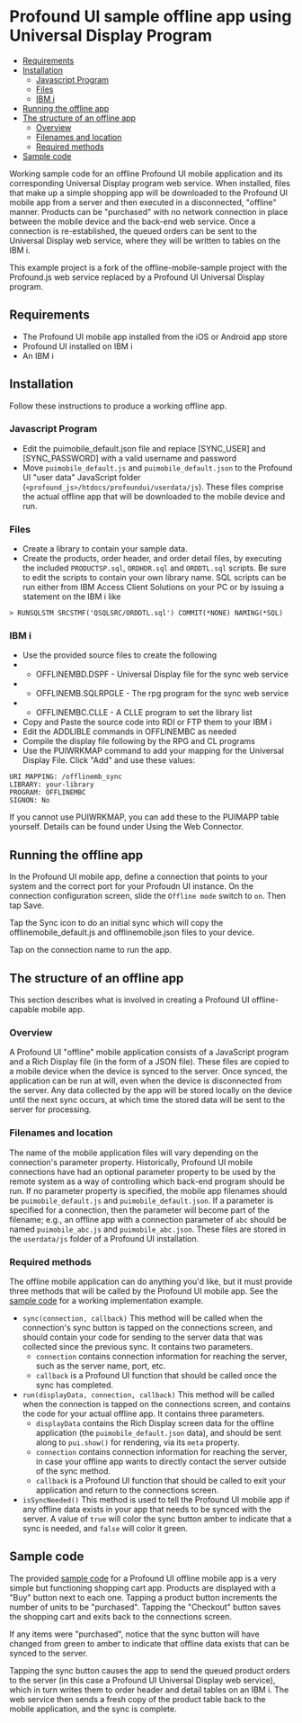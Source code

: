 # Profound UI sample offline app using Universal Display Program

<!-- TOC depthFrom:2 -->

- [Requirements](#requirements)
- [Installation](#installation)
    - [Javascript Program](#Javascript-Program)
    - [Files](#Files)
    - [IBM i](#ibm-i)
- [Running the offline app](#running-the-offline-app)
- [The structure of an offline app](#the-structure-of-an-offline-app)
    - [Overview](#overview)
    - [Filenames and location](#filenames-and-location)
    - [Required methods](#required-methods)
- [Sample code](#sample-code)

<!-- /TOC -->

Working sample code for an offline Profound UI mobile application and its corresponding Universal Display program web service. When installed, files that make up a simple shopping app will be downloaded to the Profound UI mobile app from a server and then executed in a disconnected, "offline" manner. Products can be "purchased" with no network connection in place between the mobile device and the back-end web service. Once a connection is re-established, the queued orders can be sent to the Universal Display web service, where they will be written to tables on the IBM i.

This example project is a fork of the offline-mobile-sample project with the Profound.js web service replaced by a Profound UI Universal Display program.

## Requirements

- The Profound UI mobile app installed from the iOS or Android app store
- Profound UI installed on IBM i
- An IBM i

## Installation

Follow these instructions to produce a working offline app.
### Javascript Program

- Edit the puimobile_default.json file and replace [SYNC_USER] and [SYNC_PASSWORD] with a valid username and password
- Move `puimobile_default.js` and `puimobile_default.json` to the Profound UI "user data" JavaScript folder (`<profound_js>/htdocs/profoundui/userdata/js`).  These files comprise the actual offline app that will be downloaded to the mobile device and run.

### Files

- Create a library to contain your sample data.
- Create the products, order header, and order detail files, by executing the included `PRODUCTSP.sql`, `ORDHDR.sql` and `ORDDTL.sql` scripts.  Be sure to edit the scripts to contain your own library name.  SQL scripts can be run either from IBM Access Client Solutions on your PC or by issuing a statement on the IBM i like

```
> RUNSQLSTM SRCSTMF('QSQLSRC/ORDDTL.sql') COMMIT(*NONE) NAMING(*SQL)
```
### IBM i 
- Use the provided source files to create the following
- - OFFLINEMBD.DSPF - Universal Display file for the sync web service
- - OFFLINEMB.SQLRPGLE - The rpg program for the sync web service
- - OFFLINEMBC.CLLE - A CLLE program to set the library list
- Copy and Paste the source code into RDI or FTP them to your IBM i
- Edit the ADDLIBLE commands in OFFLINEMBC as needed
- Compile the display file following by the RPG and CL programs
- Use the PUIWRKMAP command to add your mapping for the Universal Display File. Click "Add" and use these values:
```
URI MAPPING: /offlinemb_sync
LIBRARY: your-library
PROGRAM: OFFLINEMBC
SIGNON: No
```
If you cannot use PUIWRKMAP, you can add these to the PUIMAPP table yourself. Details can be found under Using the Web Connector.

## Running the offline app

In the Profound UI mobile app, define a connection that points to your system and the correct port for your Profoudn UI instance. On the connection configuration screen, slide the `Offline mode` switch to `on`. Then tap Save.

Tap the Sync icon to do an initial sync which will copy the offlinemobile_default.js and offlinemobile.json files to your device.

Tap on the connection name to run the app.

## The structure of an offline app

This section describes what is involved in creating a Profound UI offline-capable mobile app.

### Overview

A Profound UI "offline" mobile application consists of a JavaScript program and a Rich Display file (in the form of a JSON file).  These files are copied to a mobile device when the device is synced to the server. Once synced, the application can be run at will, even when the device is disconnected from the server. Any data collected by the app will be stored locally on the device until the next sync occurs, at which time the stored data will be sent to the server for processing.

### Filenames and location

The name of the mobile application files will vary depending on the connection's parameter property. Historically, Profound UI mobile connections have had an optional parameter property to be used by the remote system as a way of controlling which back-end program should be run. If no parameter property is specified, the mobile app filenames should be `puimobile_default.js` and `puimobile_default.json`. If a parameter is specified for a connection, then the parameter will become part of the filename; e.g., an offline app with a connection parameter of `abc` should be named `puimobile_abc.js` and `puimobile_abc.json`.  These files are stored in the `userdata/js` folder of a Profound UI installation.

### Required methods

The offline mobile application can do anything you'd like, but it must provide three methods that will be called by the Profound UI mobile app. See the [sample code](htdocs-profoundui-userdata-js/) for a working implementation example.

- `sync(connection, callback)` This method will be called when the connection's sync button is tapped on the connections screen, and should contain your code for sending to the server data that was collected since the previous sync. It contains two parameters.
  - `connection` contains connection information for reaching the server, such as the server name, port, etc.
  - `callback` is a Profound UI function that should be called once the sync has completed.
- `run(displayData, connection, callback)` This method will be called when the connection is tapped on the connections screen, and contains the code for your actual offline app. It contains three parameters.
  - `displayData` contains the Rich Display screen data for the offline application (the `puimobile_default.json` data), and should be sent along to `pui.show()` for rendering, via its `meta` property.
  - `connection` contains connection information for reaching the server, in case your offline app wants to directly contact the server outside of the sync method.
  - `callback` is a Profound UI function that should be called to exit your application and return to the connections screen.
- `isSyncNeeded()` This method is used to tell the Profound UI mobile app if any offline data exists in your app that needs to be synced with the server. A value of `true` will color the sync button amber to indicate that a sync is needed, and `false` will color it green.

## Sample code

The provided [sample code](htdocs-profoundui-userdata-js/) for a Profound UI offline mobile app is a very simple but functioning shopping cart app. Products are displayed with a "Buy" button next to each one. Tapping a product button increments the number of units to be "purchased". Tapping the "Checkout" button saves the shopping cart and exits back to the connections screen.

If any items were "purchased", notice that the sync button will have changed from green to amber to indicate that offline data exists that can be synced to the server.

Tapping the sync button causes the app to send the queued product orders to the server (in this case a Profound UI Universal Display web service), which in turn writes them to order header and detail tables on an IBM i. The web service then sends a fresh copy of the product table back to the mobile application, and the sync is complete.